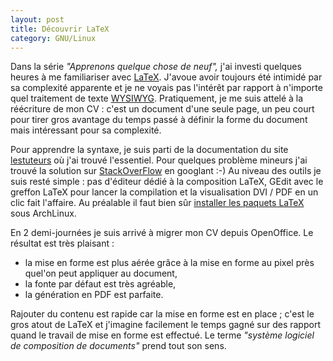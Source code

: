```yaml
---
layout: post
title: Découvrir LaTeX
category: GNU/Linux
---
```


Dans la série *"Apprenons quelque chose de neuf",* j'ai investi quelques heures
à me familiariser avec [LaTeX](http://fr.wikipedia.org/wiki/LaTeX).<!-- more --> J'avoue
avoir toujours été intimidé par sa complexité apparente et je ne voyais pas
l'intérêt par rapport à n'importe quel traitement de texte
[WYSIWYG](http://fr.wikipedia.org/wiki/WYSIWYG). Pratiquement, je me suis
attelé à la réécriture de mon CV : c'est un document d'une seule page, un
peu court pour tirer gros avantage du temps passé à définir la forme du
document mais intéressant pour sa complexité.

Pour apprendre la syntaxe, je suis parti de la documentation du site
[lestuteurs](http://www.tuteurs.ens.fr/logiciels/latex/) où j'ai trouvé
l'essentiel. Pour quelques problème mineurs j'ai trouvé la solution sur
[StackOverFlow](http://stackoverflow.com/) en googlant :-) Au niveau des outils
je suis resté simple : pas d'éditeur dédié à la composition LaTeX, GEdit
avec le greffon LaTeX pour lancer la compilation et la visualisation DVI / PDF
en un clic fait l'affaire. Au préalable il faut bien sûr [installer les
paquets LaTeX](http://wiki.archlinux.org/index.php/LaTeX) sous ArchLinux.

En 2 demi-journées je suis arrivé à migrer mon CV depuis OpenOffice. Le
résultat est très plaisant :

-    la mise en forme est plus aérée grâce à la mise en forme au pixel près quel'on peut appliquer au document,
-    la fonte par défaut est très agréable,
-    la génération en PDF est parfaite.

Rajouter du contenu est rapide car la mise en forme est en place ; c'est le gros
atout de LaTeX et j'imagine facilement le temps gagné sur des rapport quand le
travail de mise en forme est effectué. Le terme *"système logiciel de
composition de documents"* prend tout son sens.